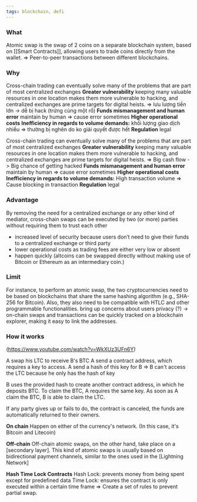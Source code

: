 ```yaml
---
tags: blockchain, defi
---
```


### What

Atomic swap is the swap of 2 coins on a separate blockchain system, based on [[Smart Contracts]], allowing users to trade coins directly from the wallet. => Peer-to-peer transactions between different blockchains.

### Why

Cross-chain trading can eventually solve many of the problems that are part of most centralized exchanges
**Greater vulnerability** keeping many valuable resources in one location makes them more vulnerable to hacking, and centralized exchanges are prime targets for digital heists. => lưu lượng tiền lớn -> dễ bị hack (trứng cùng một rổ)
**Funds mismanagement and human error** maintain by human => cause error sometimes
**Higher operational costs**
**Inefficiency in regards to volume demands:** khối lượng giao dịch nhiều => thường bị nghẽn do ko giải quyết được hết
**Regulation** legal

Cross-chain trading can eventually solve many of the problems that are part of most centralized exchanges
**Greater vulnerability** keeping many valuable resources in one location makes them more vulnerable to hacking, and centralized exchanges are prime targets for digital heists. => Big cash flow -> Big chance of getting hacked
**Funds mismanagement and human error** maintain by human => cause error sometimes
**Higher operational costs**
**Inefficiency in regards to volume demands:** High transaction volume => Cause blocking in transaction
**Regulation** legal

### Advantage

By removing the need for a centralized exchange or any other kind of mediator, cross-chain swaps can be executed by two (or more) parties without requiring them to trust each other

- increased level of security because users don’t need to give their funds to a centralized exchange or third party
- lower operational costs as trading fees are either very low or absent
- happen quickly (altcoins can be swapped directly without making use of Bitcoin or Ethereum as an intermediary coin.)

### Limit

For instance, to perform an atomic swap, the two cryptocurrencies need to be based on blockchains that share the same hashing algorithm (e.g., SHA-256 for Bitcoin). Also, they also need to be compatible with HTLC and other programmable functionalities.
bring up concerns about users privacy (?) -> on-chain swaps and transactions can be quickly tracked on a blockchain explorer, making it easy to link the addresses.

### How it works

(https://www.youtube.com/watch?v=WkXUz3UFn6Y)

A swap his LTC to receive B's BTC
A send a contract address, which requires a key to access.
A send a hash of this key for B => B can't access the LTC because he only has the hash of key

B uses the provided hash to create another contract address, in which he deposits BTC. To claim the BTC, A requires the same key. As soon as A claim the BTC, B is able to claim the LTC.

If any party gives up or fails to do, the contract is canceled, the funds are automatically returned to their owners.

**On chain**
Happen on either of the currency's network. (In this case, it's Bitcoin and Litecoin)

**Off-chain**
Off-chain atomic swaps, on the other hand, take place on a [secondary layer]. This kind of atomic swaps is usually based on bidirectional payment channels, similar to the ones used in the [Lightning Network]

**Hash Time Lock Contracts**
Hash Lock: prevents money from being spent except for predefined data
Time Lock: ensures the contract is only executed within a certain time frame
=> Create a set of rules to prevent partial swap.
